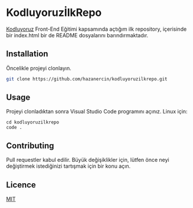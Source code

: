 # KodluyoruzİlkRepo
[Kodluyoruz](https://www.kodluyoruz.org) Front-End Eğitimi kapsamında açtığım ilk repository, içerisinde bir index.html bir de README dosyalarını barındırmaktadır. 

## Installation
Öncelikle projeyi clonlayın.
```bash
git clone https://github.com/hazanercin/kodluyoruzilkrepo.git
```

## Usage
Projeyi clonladıktan sonra Visual Studio Code programını açınız.
Linux için:
```linux
cd kodluyoruzilkrepo
code .
```
## Contributing
Pull requestler kabul edilir. Büyük değişiklikler için, lütfen önce neyi değiştirmek istediğinizi tartışmak için bir konu açın.

## Licence
[MIT](https://choosealicense.com/licenses/mit/)
